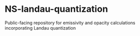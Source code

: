 # NS-landau-quantization
Public-facing repository for emissivity and opacity calculations incorporating Landau quantization
